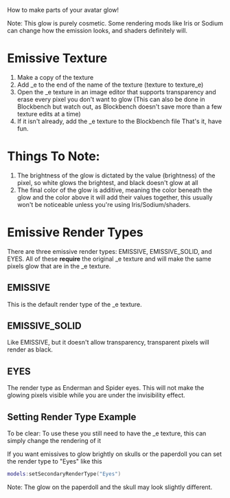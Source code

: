 How to make parts of your avatar glow!

Note: This glow is purely cosmetic. Some rendering mods like Iris or Sodium can change how the emission looks, and shaders definitely will.

# Emissive Texture
1. Make a copy of the texture
2. Add _e to the end of the name of the texture (texture to texture_e)
3. Open the _e texture in an image editor that supports transparency and erase every pixel you don't want to glow (This can also be done in Blockbench but watch out, as Blockbench doesn't save more than a few texture edits at a time)
4. If it isn't already, add the _e texture to the Blockbench file
That's it, have fun.

# Things To Note:
1. The brightness of the glow is dictated by the value (brightness) of the pixel, so white glows the brightest, and black doesn't glow at all
2. The final color of the glow is additive, meaning the color beneath the glow and the color above it will add their values together, this usually won't be noticeable unless you're using Iris/Sodium/shaders.

# Emissive Render Types
There are three emissive render types: EMISSIVE, EMISSIVE_SOLID, and EYES. All of these **require** the original _e texture and will make the same pixels glow that are in the _e texture.

## EMISSIVE
This is the default render type of the _e texture.

## EMISSIVE_SOLID
Like EMISSIVE, but it doesn't allow transparency, transparent pixels will render as black.

## EYES
The render type as Enderman and Spider eyes. This will not make the glowing pixels visible while you are under the invisibility effect.

## Setting Render Type Example
To be clear: To use these you still need to have the _e texture, this can simply change the rendering of it

If you want emissives to glow brightly on skulls or the paperdoll you can set the render type to "Eyes" like this
```lua
models:setSecondaryRenderType("Eyes")
```
Note: The glow on the paperdoll and the skull may look slightly different.